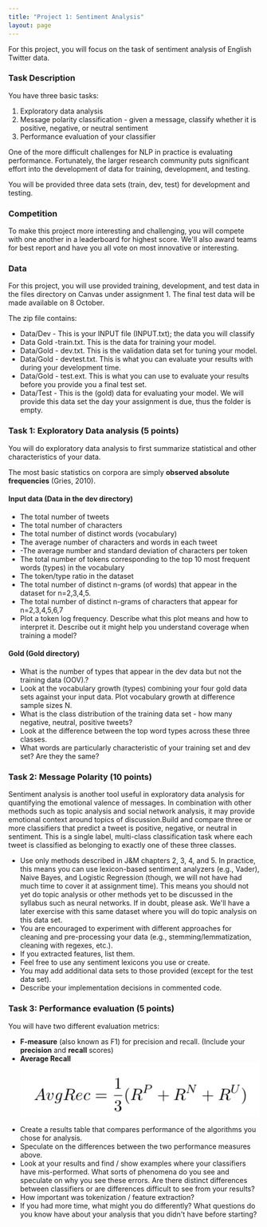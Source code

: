 ```yaml
---
title: "Project 1: Sentiment Analysis"
layout: page
---
```


For this project, you will focus on the task of sentiment analysis of English Twitter data.

### Task Description

You have three basic tasks:
1. Exploratory data analysis
2. Message polarity classification - given a message, classify whether it is positive, negative, or neutral sentiment
3. Performance evaluation of your classifier

One of the more difficult challenges for NLP in practice is evaluating performance. Fortunately, the larger research community puts significant effort into the development of data for training, development, and testing.

You will be provided three data sets (train, dev, test) for development and testing.

### Competition

To make this project more interesting and challenging, you will compete with one another in a leaderboard for highest score. We'll also award teams for best report and have you all vote on most innovative or interesting.

### Data

For this project, you will use provided training, development, and test data in the files directory on Canvas under assignment 1. The final test data will be made available on 8 October.

The zip file contains:
- Data/Dev - This is your INPUT file (INPUT.txt); the data you will classify
- Data Gold -train.txt. This is the data for training your model.
- Data/Gold - dev.txt. This is the validation data set for tuning your model.
- Data/Gold - devtest.txt. This is what you can evaluate your results with during your development time.
- Data/Gold - test.ext. This is what you can use to evaluate your results before you provide you a final test set.
- Data/Test - This is the (gold) data for evaluating your model. We will provide this data set the day your assignment is due, thus the folder is empty.

### Task 1: Exploratory Data analysis (5 points)

You will do exploratory data analysis to first summarize statistical and other characteristics of your data.

The most basic statistics on corpora are simply **observed absolute frequencies** (Gries, 2010).

#### Input data (Data in the dev directory)
- The total number of tweets
- The total number of characters
- The total number of distinct words (vocabulary)
- The average number of characters and words in each tweet
- -The average number and standard deviation of characters per token
- The total number of tokens corresponding to the top 10 most frequent words (types) in the vocabulary
- The token/type ratio in the dataset
- The total number of distinct n-grams (of words) that appear in the dataset for n=2,3,4,5.
- The total number of distinct n-grams of characters that appear for n=2,3,4,5,6,7
- Plot a token log frequency. Describe what this plot means and how to interpret it. Describe out it might help you understand coverage when training a model?

#### Gold (Gold directory)
- What is the number of types that appear in the dev data but not the training data (OOV).?
- Look at the vocabulary growth (types) combining your four gold data sets against your input data. Plot vocabulary growth at difference sample sizes N.
- What is the class distribution of the training data set - how many negative, neutral, positive tweets?
- Look at the difference between the top word types across these three classes.
- What words are particularly characteristic of your training set and dev set? Are they the same?

### Task 2: Message Polarity (10 points)

Sentiment analysis is another tool useful in exploratory data analysis for quantifying the emotional valence of messages. In combination with other methods such as topic analysis and social network analysis, it may provide emotional context around topics of discussion.Build and compare three or more classifiers that predict a tweet is positive, negative, or neutral in sentiment. This is a single label, multi-class classification task where each tweet is classified as belonging to exactly one of these three classes.

-  Use only methods described in J&M chapters 2, 3, 4, and 5. In practice, this means you can use lexicon-based sentiment analyzers (e.g., Vader), Naive Bayes, and Logistic Regression (though, we will not have had much time to cover it at assignment time). This means you should not yet do topic analysis or other methods yet to be discussed in the syllabus such as neural networks. If in doubt, please ask. We'll have a later exercise with this same dataset where you will do topic analysis on this data set.
- You are encouraged to experiment with different approaches for cleaning and pre-processing your data (e.g., stemming/lemmatization, cleaning with regexes, etc.).
- If you extracted features, list them.
- Feel free to use any sentiment lexicons you use or create.
- You may add additional data sets to those provided (except for the test data set).
- Describe your implementation decisions in commented code.

### Task 3: Performance evaluation (5 points)

You will have two different evaluation metrics:
- **F-measure** (also known as F1) for precision and recall. (Include your **precision** and **recall** scores)
- **Average Recall**
![](avgrec.png)
* Create a results table that compares performance of the algorithms you chose for analysis.
* Speculate on the differences between the two performance measures above.
* Look at your results and find / show examples where your classifiers have mis-performed. What sorts of phenomena do you see and speculate on why you see these errors. Are there distinct differences between classifiers or are differences difficult to see from your results?
* How important was tokenization / feature extraction?
* If you had more time, what might you do differently? What questions do you know have about your analysis that you didn't have before starting?

